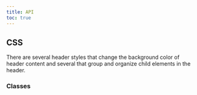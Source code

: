 ```yaml
---
title: API
toc: true
---
```


## CSS

There are several header styles that change the background color of header content and several that group and organize child elements in the header.

### Classes

<DocComponentApi component="ClrHeader" item="css" />

